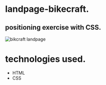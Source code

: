 # landpage-bikecraft.
## positioning exercise with CSS.
![bikcraft landpage](https://user-images.githubusercontent.com/86026272/235290115-a87a8d01-391b-4483-916d-85510e979930.gif)
# technologies used.
+ HTML
+ CSS
